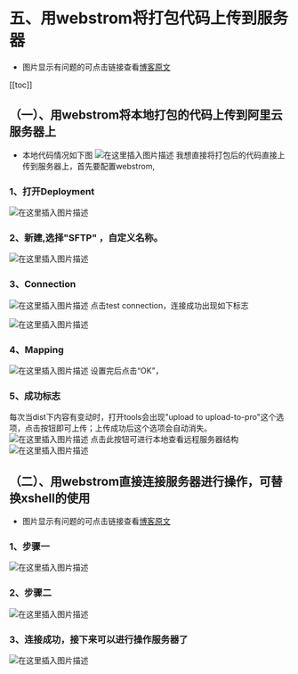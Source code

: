 # 五、用webstrom将打包代码上传到服务器
+ 图片显示有问题的可点击链接查看[博客原文](https://blog.csdn.net/sinat_36146776/article/details/93763236)

[[toc]]

## （一）、用webstrom将本地打包的代码上传到阿里云服务器上
+ 本地代码情况如下图
![在这里插入图片描述](https://img-blog.csdnimg.cn/20190626183053227.png?x-oss-process=image/watermark,type_ZmFuZ3poZW5naGVpdGk,shadow_10,text_aHR0cHM6Ly9ibG9nLmNzZG4ubmV0L3NpbmF0XzM2MTQ2Nzc2,size_16,color_FFFFFF,t_70)
我想直接将打包后的代码直接上传到服务器上，首先要配置webstrom,
### 1、打开Deployment
![在这里插入图片描述](https://img-blog.csdnimg.cn/20190626183249852.png?x-oss-process=image/watermark,type_ZmFuZ3poZW5naGVpdGk,shadow_10,text_aHR0cHM6Ly9ibG9nLmNzZG4ubmV0L3NpbmF0XzM2MTQ2Nzc2,size_16,color_FFFFFF,t_70)
### 2、新建,选择"SFTP" ，自定义名称。
![在这里插入图片描述](https://img-blog.csdnimg.cn/20190626184132709.png?x-oss-process=image/watermark,type_ZmFuZ3poZW5naGVpdGk,shadow_10,text_aHR0cHM6Ly9ibG9nLmNzZG4ubmV0L3NpbmF0XzM2MTQ2Nzc2,size_16,color_FFFFFF,t_70)
### 3、Connection
![在这里插入图片描述](https://img-blog.csdnimg.cn/20190626183547413.png?x-oss-process=image/watermark,type_ZmFuZ3poZW5naGVpdGk,shadow_10,text_aHR0cHM6Ly9ibG9nLmNzZG4ubmV0L3NpbmF0XzM2MTQ2Nzc2,size_16,color_FFFFFF,t_70)
点击test connection，连接成功出现如下标志

![在这里插入图片描述](https://img-blog.csdnimg.cn/20190626183628188.png)

### 4、Mapping
![在这里插入图片描述](https://img-blog.csdnimg.cn/20190626183723733.png?x-oss-process=image/watermark,type_ZmFuZ3poZW5naGVpdGk,shadow_10,text_aHR0cHM6Ly9ibG9nLmNzZG4ubmV0L3NpbmF0XzM2MTQ2Nzc2,size_16,color_FFFFFF,t_70)
设置完后点击“OK”，
### 5、成功标志

每次当dist下内容有变动时，打开tools会出现"upload to upload-to-pro"这个选项，点击按钮即可上传；上传成功后这个选项会自动消失。
![在这里插入图片描述](https://img-blog.csdnimg.cn/20190626183925358.png?x-oss-process=image/watermark,type_ZmFuZ3poZW5naGVpdGk,shadow_10,text_aHR0cHM6Ly9ibG9nLmNzZG4ubmV0L3NpbmF0XzM2MTQ2Nzc2,size_16,color_FFFFFF,t_70)
点击此按钮可进行本地查看远程服务器结构
![在这里插入图片描述](https://img-blog.csdnimg.cn/20190626185533201.png?x-oss-process=image/watermark,type_ZmFuZ3poZW5naGVpdGk,shadow_10,text_aHR0cHM6Ly9ibG9nLmNzZG4ubmV0L3NpbmF0XzM2MTQ2Nzc2,size_16,color_FFFFFF,t_70)




## （二）、用webstrom直接连接服务器进行操作，可替换xshell的使用

+ 图片显示有问题的可点击链接查看[博客原文](https://blog.csdn.net/sinat_36146776/article/details/93766880)


###  1、步骤一
![在这里插入图片描述](https://img-blog.csdnimg.cn/20190626190510811.png?x-oss-process=image/watermark,type_ZmFuZ3poZW5naGVpdGk,shadow_10,text_aHR0cHM6Ly9ibG9nLmNzZG4ubmV0L3NpbmF0XzM2MTQ2Nzc2,size_16,color_FFFFFF,t_70)
### 2、步骤二
![在这里插入图片描述](https://img-blog.csdnimg.cn/20190626190609472.png?x-oss-process=image/watermark,type_ZmFuZ3poZW5naGVpdGk,shadow_10,text_aHR0cHM6Ly9ibG9nLmNzZG4ubmV0L3NpbmF0XzM2MTQ2Nzc2,size_16,color_FFFFFF,t_70)
### 3、连接成功，接下来可以进行操作服务器了
![在这里插入图片描述](https://img-blog.csdnimg.cn/20190626190901419.png?x-oss-process=image/watermark,type_ZmFuZ3poZW5naGVpdGk,shadow_10,text_aHR0cHM6Ly9ibG9nLmNzZG4ubmV0L3NpbmF0XzM2MTQ2Nzc2,size_16,color_FFFFFF,t_70)



